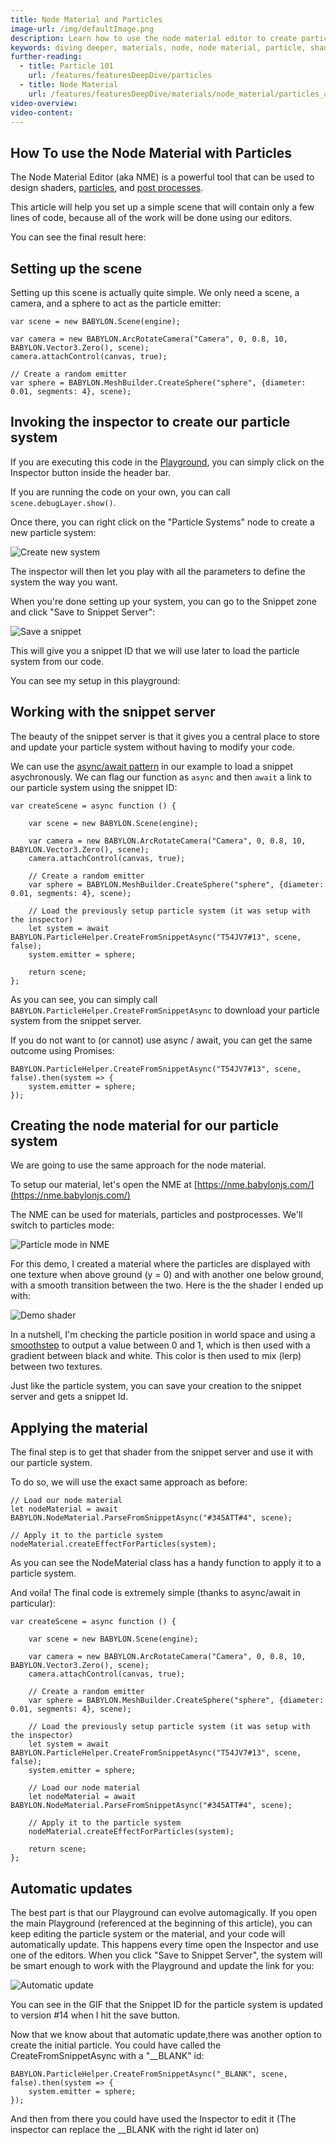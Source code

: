 ```yaml
---
title: Node Material and Particles
image-url: /img/defaultImage.png
description: Learn how to use the node material editor to create particle shaders.
keywords: diving deeper, materials, node, node material, particle, shader, particles
further-reading:
  - title: Particle 101
    url: /features/featuresDeepDive/particles
  - title: Node Material
    url: /features/featuresDeepDive/materials/node_material/particles_and_nme
video-overview:
video-content:
---
```


## How To use the Node Material with Particles

The Node Material Editor (aka NME) is a powerful tool that can be used to design shaders, [particles](/features/featuresDeepDive/materials/node_material/nodeMaterial#creating-particle-shaders), and [post processes](/features/featuresDeepDive/materials/node_material/nodeMaterial#creating-post-processes).

This article will help you set up a simple scene that will contain only a few lines of code, because all of the work will be done using our editors.

You can see the final result here:

<Playground id="#RA18GJ" title="Node Material With Particles" description="Simple example of using the node material to create a particle fragment shader." image="/img/playgroundsAndNMEs/divingDeeperNodeMaterialParticle1.jpg"/>

## Setting up the scene

Setting up this scene is actually quite simple. We only need a scene, a camera, and a sphere to act as the particle emitter:

```
var scene = new BABYLON.Scene(engine);

var camera = new BABYLON.ArcRotateCamera("Camera", 0, 0.8, 10, BABYLON.Vector3.Zero(), scene);
camera.attachControl(canvas, true);

// Create a random emitter
var sphere = BABYLON.MeshBuilder.CreateSphere("sphere", {diameter: 0.01, segments: 4}, scene);
```

## Invoking the inspector to create our particle system

If you are executing this code in the [Playground](https://playground.babylonjs.com), you can simply click on the Inspector button inside the header bar.

If you are running the code on your own, you can call `scene.debugLayer.show()`.

Once there, you can right click on the "Particle Systems" node to create a new particle system:

![Create new system](/img/how_to/Particles/create_new_system.jpg)

The inspector will then let you play with all the parameters to define the system the way you want.

When you're done setting up your system, you can go to the Snippet zone and click "Save to Snippet Server":

![Save a snippet](/img/how_to/Particles/save_snippet.jpg)

This will give you a snippet ID that we will use later to load the particle system from our code.

You can see my setup in this playground:

<Playground id="#KST50Y" title="Particles Created In the Inspector" description="Simple example showing particles saved and loaded from the snippet server."/>

## Working with the snippet server

The beauty of the snippet server is that it gives you a central place to store and update your particle system without having to modify your code.

We can use the [async/await pattern](https://developer.mozilla.org/en-US/docs/Web/JavaScript/Reference/Statements/async_function) in our example to load a snippet asychronously. We can flag our function as `async` and then `await` a link to our particle system using the snippet ID:

```
var createScene = async function () {

    var scene = new BABYLON.Scene(engine);

    var camera = new BABYLON.ArcRotateCamera("Camera", 0, 0.8, 10, BABYLON.Vector3.Zero(), scene);
    camera.attachControl(canvas, true);

    // Create a random emitter
    var sphere = BABYLON.MeshBuilder.CreateSphere("sphere", {diameter: 0.01, segments: 4}, scene);

    // Load the previously setup particle system (it was setup with the inspector)
    let system = await BABYLON.ParticleHelper.CreateFromSnippetAsync("T54JV7#13", scene, false);
    system.emitter = sphere;

    return scene;
};
```

As you can see, you can simply call `BABYLON.ParticleHelper.CreateFromSnippetAsync` to download your particle system from the snippet server.

If you do not want to (or cannot) use async / await, you can get the same outcome using Promises:

```
BABYLON.ParticleHelper.CreateFromSnippetAsync("T54JV7#13", scene, false).then(system => {
    system.emitter = sphere;
});
```

## Creating the node material for our particle system

We are going to use the same approach for the node material.

To setup our material, let's open the NME at [https://nme.babylonjs.com/](https://nme.babylonjs.com/)

The NME can be used for materials, particles and postprocesses. We'll switch to particles mode:

![Particle mode in NME](/img/how_to/Particles/nme_particle.jpg)

For this demo, I created a material where the particles are displayed with one texture when above ground (y = 0) and with another one below ground, with a smooth transition between the two. Here is the the shader I ended up with: <NME id="#345ATT#4" title="Node Material Particle Shader Example" description="Simple example of using the node material to create a particle fragment shader." image="/img/playgroundsAndNMEs/divingDeeperNodeMaterialParticle2.jpg"/>

![Demo shader](/img/how_to/Particles/demo_shader.jpg)

In a nutshell, I'm checking the particle position in world space and using a [smoothstep](https://www.khronos.org/registry/OpenGL-Refpages/gl4/html/smoothstep.xhtml) to output a value between 0 and 1, which is then used with a gradient between black and white. This color is then used to mix (lerp) between two textures.

Just like the particle system, you can save your creation to the snippet server and gets a snippet Id.

## Applying the material

The final step is to get that shader from the snippet server and use it with our particle system.

To do so, we will use the exact same approach as before:

```
// Load our node material
let nodeMaterial = await BABYLON.NodeMaterial.ParseFromSnippetAsync("#345ATT#4", scene);

// Apply it to the particle system
nodeMaterial.createEffectForParticles(system);
```

As you can see the NodeMaterial class has a handy function to apply it to a particle system.

And voila!
The final code is extremely simple (thanks to async/await in particular):

```
var createScene = async function () {

    var scene = new BABYLON.Scene(engine);

    var camera = new BABYLON.ArcRotateCamera("Camera", 0, 0.8, 10, BABYLON.Vector3.Zero(), scene);
    camera.attachControl(canvas, true);

    // Create a random emitter
    var sphere = BABYLON.MeshBuilder.CreateSphere("sphere", {diameter: 0.01, segments: 4}, scene);

    // Load the previously setup particle system (it was setup with the inspector)
    let system = await BABYLON.ParticleHelper.CreateFromSnippetAsync("T54JV7#13", scene, false);
    system.emitter = sphere;

    // Load our node material
    let nodeMaterial = await BABYLON.NodeMaterial.ParseFromSnippetAsync("#345ATT#4", scene);

    // Apply it to the particle system
    nodeMaterial.createEffectForParticles(system);

    return scene;
};
```

## Automatic updates

The best part is that our Playground can evolve automagically. If you open the main Playground (referenced at the beginning of this article), you can keep editing the particle system or the material, and your code will automatically update. This happens every time open the Inspector and use one of the editors. When you click "Save to Snippet Server", the system will be smart enough to work with the Playground and update the link for you:

![Automatic update](/img/how_to/Particles/auto-pg.gif)

You can see in the GIF that the Snippet ID for the particle system is updated to version #14 when I hit the save button.

Now that we know about that automatic update,there was another option to create the initial particle. You could have called the CreateFromSnippetAsync with a "\_\_BLANK" id:

```
BABYLON.ParticleHelper.CreateFromSnippetAsync("_BLANK", scene, false).then(system => {
    system.emitter = sphere;
});
```

And then from there you could have used the Inspector to edit it (The inspector can replace the \_\_BLANK with the right id later on)
